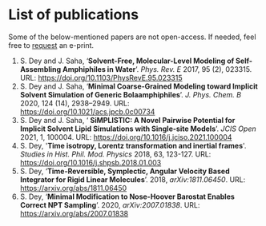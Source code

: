 # List of publications

Some of the below-mentioned papers are not open-access. If needed, feel free to [request](mailto://dey.somajit@gmail.com) an e-print.

1. S. Dey and J. Saha, ‘**Solvent-Free, Molecular-Level Modeling of Self-Assembling Amphiphiles in Water**’. *Phys. Rev. E* 2017, 95 (2), 023315. URL: https://doi.org/10.1103/PhysRevE.95.023315
2. S. Dey and J. Saha, ‘**Minimal Coarse-Grained Modeling toward Implicit Solvent Simulation of Generic Bolaamphiphiles**’. *J. Phys. Chem. B* 2020, 124 (14), 2938–2949. URL: https://doi.org/10.1021/acs.jpcb.0c00734
3. S. Dey and J. Saha, ‘ **SiMPLISTIC: A Novel Pairwise Potential for Implicit Solvent Lipid Simulations with Single-site Models**’. *JCIS Open* 2021, 1, 100004. URL: https://doi.org/10.1016/j.jciso.2021.100004
4. S. Dey, '**Time isotropy, Lorentz transformation and inertial frames**'. *Studies in Hist. Phil. Mod. Physics* 2018, 63, 123-127. URL: https://doi.org/10.1016/j.shpsb.2018.01.003
5. S. Dey, ‘**Time-Reversible, Symplectic, Angular Velocity Based Integrator for Rigid Linear Molecules**’. 2018, *arXiv:1811.06450*. URL: https://arxiv.org/abs/1811.06450
6. S. Dey, ‘**Minimal Modification to Nose-Hoover Barostat Enables Correct NPT Sampling**’. 2020, *arXiv:2007.01838*. URL: https://arxiv.org/abs/2007.01838

